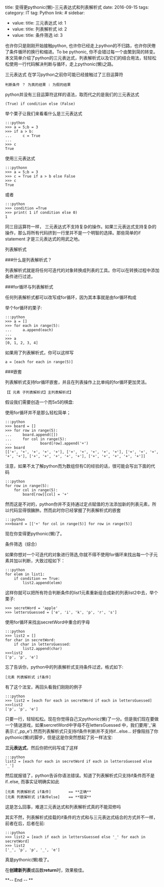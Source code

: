 title: 变得更pythonic(懒)-三元表达式和列表解析式
date: 2016-09-15
tags:
    category: IT
    tag: Python
    link: #
sidebar:
- value:
    title: 三元表达式
    id: 1
- value:
    title: 列表解析式
    id: 2
- value:
    title: 条件筛选
    id: 3


	
也许你只是刚刚开始接触python, 也许你已经走上python的不归路，也许你厌倦了条件循环的换行和缩进。To be pythonic, 你不会错过每一个由繁到简的转变。本文简单介绍了python的三元表达式，列表解析式以及它们的结合用法，轻轻松松使用一行代码解决判断与循环，走上pythonic(懒)之路。

<!--more-->


<a name = '1'>三元表达式</a>
在学习python之前你可能已经接触过了三目运算符
		
	判断条件 ？ 为真的结果 : 为假的结果
	
python并没有三目运算符这样的语法，取而代之的是我们的三元表达式

	(True) if condition else (False)

举个栗子让我们来看看什么是三元表达式

	:::python
	>>> a = 5;b = 3
	>>> if a > b:
	...     c = True
	... 
	>>> c
	True

使用三元表达式

	:::pythonn
	>>> a = 5;b = 3
	>>> c = True if a > b else False
	>>> c
	True

	
或者 

	:::python
	>>> condition =True
	>>> print( 1 if condition else 0)
	1

同三目运算符一样， 三元表达式不支持复杂的操作。如果三元表达式支持复杂的操作，那么将所有代码挤到一行里并不是一个明智的选择。那些简单的if statement 才是三元表达式的用武之地。
	
	
<a name = '2'>列表解析式</a>

###什么是列表解析式？

列表解析式就是将任何可迭代的对象转换成列表的工具。你可以在转换过程中添加条件进行过滤，

###for循环与列表解析式

任何列表解析式都可以改写成for循环，因为其本事就是由for循环构成

举个for循环的栗子:

	:::python
	>>> a = []
	>>> for each in range(5):
	...     a.append(each)
	... 
	>>> a
	[0, 1, 2, 3, 4]
	
如果用了列表解析式，你可以这样写

	a = [each for each in range(5)]
	
###嵌套

列表解析式支持for循环嵌套，并且在列表操作上比单纯的for循环更加灵活。

	【【 元素 子列表解析式】主列表解析式】



假设我们需要创造一个而5x5的棋盘:


使用for循环并不是那么轻松简单；

	:::python
	>>> board = []
	>>> for row in range(5):
	...     board.append([])
	...     for col in range(5):
	...             board[row].append('+')
	>>> board
	[['+', '+', '+', '+', '+'], ['+', '+', '+', '+', '+'], ['+', '+', '+', '+', '+'], ['+', '+', '+', '+', '+'], ['+', '+', '+', '+', '+']]

注意，如果不太了解python而为数组但有C的经验的话，很可能会写出下面的代码

	:::python
	for row in range(5):
		for col in range(5):
			board[row][col] = '+'
			
然而这是不对的，python你并不支持通过定点赋值的方法添加新的列表元素，所以代码显得很臃肿。然而此时你已经掌握了列表解析式的嵌套

	:::python
	>>>board = [['+' for col in range(5)] for row in range(5)]

现在你变得更pythonic(懒)了。


<a name = '3'>条件筛选（综合）</a>


如果你想对一个可迭代的对象进行筛选,你就不得不使用for循环来找出每一个子元素并加以判断，大致过程如下：
	
	:::python
	for elem in list1:
		if condition == True:
			list2.append(elem)
			
这样你就可以把所有符合判断条件的list1元素重新组合成新的列表list2中去，举个栗子:

	>>> secretWord = 'apple' 
	>>> lettersGuessed = ['e', 'i', 'k', 'p', 'r', 's']
使用for循环来找出secretWord中重合的字母

	:::python
	>>> list2 = []
	for char in secretWord:
		if char in lettersGuessed:
			list2.append(char)
	>>>list2
	['p', 'p', 'e']

忘了告诉你，python中的列表解析式支持条件过滤，格式如下:

	[元素 列表解析式 if条件]
	
有了这个法宝，再回头看我们刚刚的例子

	:::python
	>>> list2 = [each for each in secretWord if each in lettersGuessed]
	>>>list2
	['p', 'p', 'e']

只要一行，轻轻松松。现在你觉得自己又pythonic(懒)了一分。但是我们现在要做一个猜谜游戏，如果sercretWord中字母不在lettersGuessed 中，我们要用'_'来表示:('_pp_e').然而列表解析式只支持if条件判断并不支持if...else... 好像阻挡了你pythonic(懒)的脚步，但是这是你突然想起了另一样法宝:

**三元表达式**，然后你把代码写成了这样

	:::python
	list2 = [each for each in secretWord if each in lettersGuessed else '_']
	
然后就报错了，python告诉你语法错误。知道了列表解析式只支持if条件而不是if..else, 而事实证明确实如此

	[元素 列表解析式 if条件]        == **正确**
	[元素 列表解析式 if条件else]    == **错误**
	
这是怎么回事，难道三元表达式和列表解析式真的不能双修吗

其实不然，列表解析式挂载的if条件的方式和与三元表达式结合的方式并不一样，前者在后，后者在前:

	:::python
	>>> list2 = [each if each in lettersGuessed else '_' for each in secretWord]
	>>> list2
	['_', 'p', 'p', '_', 'e']




真是pythonic(懒)极了。

在**创建新列表**或函数**return**时，效果极佳。

**-- End -- **
	
